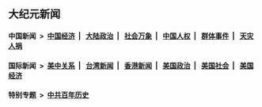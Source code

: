 ## 大纪元新闻

#### 中国新闻 &nbsp;>&nbsp; [中国经济](indexes/ncid283/README.md?08242045) &nbsp;| &nbsp; [大陆政治](indexes/ncid277/README.md?08242045) &nbsp;| &nbsp; [社会万象](indexes/ncid282/README.md?08242045) &nbsp;| &nbsp; [中国人权](indexes/ncid278/README.md?08242045) &nbsp;| &nbsp; [群体事件](indexes/ncid279/README.md?08242045) &nbsp;| &nbsp; [天灾人祸](indexes/ncid280/README.md?08242045)

#### 国际新闻 &nbsp;>&nbsp; [美中关系](indexes/nf1412576/README.md?08242045) &nbsp;| &nbsp; [台湾新闻](indexes/ncid1349361/README.md?08242045) &nbsp;| &nbsp; [香港新闻](indexes/ncid1349362/README.md?08242045) &nbsp;| &nbsp; [美国政治](indexes/ncid1078159/README.md?08242045) &nbsp;| &nbsp; [美国社会](indexes/ncid1078160/README.md?08242045) &nbsp;| &nbsp; [美国经济](indexes/ncid1078158/README.md?08242045)

#### 特别专题 &nbsp;>&nbsp; [中共百年历史](https://github.com/easy2view/epoch-special/blob/master/README.md?08242045)  
